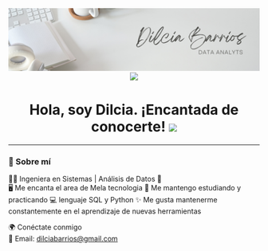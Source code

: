 

<div id="header" align="center">
  <img decoding="async" src="https://github.com/dilciabarrios/dilciabarrios/blob/main/banner_dilcia.png" width="800"/>
</div>

<div align="center">
  <a href="https://www.linkedin.com/in/dilciabarriosc/">
    <img src="https://img.shields.io/badge/LinkedIn-0077B5?style=for-the-badge&logo=linkedin&logoColor=white"/>
  </a>
</div>

<div align="center">
  <h1>
    Hola, soy Dilcia. ¡Encantada de conocerte!
    <img decoding="async" src="https://media.giphy.com/media/hvRJCLFzcasrR4ia7z/giphy.gif" width="30px"/>
  </h1>
</div>

<hr> <!-- Línea divisoria horizontal -->

### 🌟 Sobre mí

👩‍💻  Ingeniera en Sistemas | Análisis de Datos 🚀  
🖥️  Me encanta el area de Mela tecnologia 
📘  Me mantengo estudiando y practicando 💻 lenguaje SQL y Python
✨  Me gusta mantenerme constantemente en el aprendizaje de nuevas herramientas

🌍 Conéctate conmigo  
📧 Email: dilciabarrios@gmail.com
